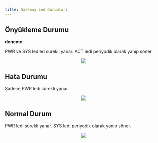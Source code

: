 ```yaml
---
title: Gateway Led Durumları
---
```


## Önyükleme Durumu

**deneme**

PWR ve SYS ledleri sürekli yanar. ACT ledi periyodik olarak yanıp söner.

<center>

![](https://www.mikrodev.com/images/wiki/en/booting-state.gif)

</center>

## Hata Durumu

Sadece PWR ledi sürekli yanar.

<center>

![](https://www.mikrodev.com/images/wiki/en/Error-State.gif)

</center>

## Normal Durum

PWR ledi sürekli yanar. SYS ledi periyodik olarak yanıp söner.

<center>

![](https://www.mikrodev.com/images/wiki/en/normal-state.gif)

</center>